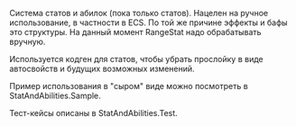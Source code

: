 Система статов и абилок (пока только статов). Нацелен на ручное использование, в частности в ECS. По той же причине эффекты и бафы это структуры.
На данный момент RangeStat надо обрабатывать вручную.

Используется кодген для статов, чтобы убрать прослойку в виде автосвойств и будущих возможных изменений.

Пример использования в "сыром" виде можно посмотреть в StatAndAbilities.Sample.

Тест-кейсы описаны в StatAndAbilities.Test.